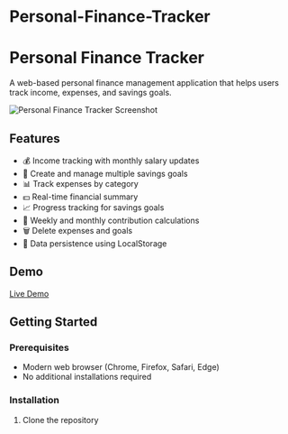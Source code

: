 # Personal-Finance-Tracker
# Personal Finance Tracker

A web-based personal finance management application that helps users track income, expenses, and savings goals.

![Personal Finance Tracker Screenshot](screenshot.png)

## Features

- 💰 Income tracking with monthly salary updates
- 🎯 Create and manage multiple savings goals
- 📊 Track expenses by category 
- 💵 Real-time financial summary
- 📈 Progress tracking for savings goals
- 📅 Weekly and monthly contribution calculations
- 🗑️ Delete expenses and goals
- 💾 Data persistence using LocalStorage

## Demo

[Live Demo](https://your-demo-link.com)

## Getting Started

### Prerequisites

- Modern web browser (Chrome, Firefox, Safari, Edge)
- No additional installations required

### Installation

1. Clone the repository
